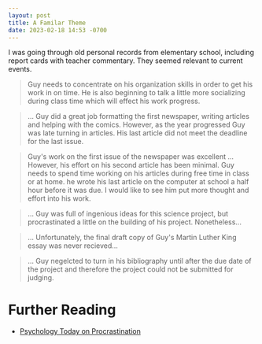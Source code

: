 ```yaml
---
layout: post
title: A Familar Theme
date: 2023-02-18 14:53 -0700
---
```


I was going through old personal records from elementary school, including report cards with teacher commentary. They seemed relevant to current events.

<!-- more -->

> Guy needs to concentrate on his organization skills in order to get his work in on time. He is also beginning to talk a little more socializing during class time which will effect his work progress.

>... Guy did a great job formatting the first newspaper, writing articles and helping with the comics. However, as the year progressed Guy was late turning in articles. His last article did not meet the deadline for the last issue.

> Guy's work on the first issue of the newspaper was excellent ... However, his effort on his second article has been minimal. Guy needs to spend time working on his articles during free time in class or at home.  he wrote his last article on the computer at school a half hour before it was due. I would like to see him put more thought and effort into his work.

>... Guy was full of ingenious ideas for this science project, but procrastinated a little on the building of his project. Nonetheless...

> ... Unfortunately, the final draft copy of Guy's Martin Luther King essay was never recieved...

> ... Guy negelcted to turn in his bibliography until after the due date of the project and therefore the project could not be submitted for judging.

# Further Reading
 - [Psychology Today on Procrastination](https://www.psychologytoday.com/us/basics/procrastination)